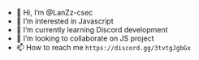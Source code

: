 - 👋 Hi, I’m @LanZz-csec
- 👀 I’m interested in Javascript
- 🌱 I’m currently learning Discord development
- 💞️ I’m looking to collaborate on JS project
- 📫 How to reach me `https://discord.gg/3tvtgJgbGx`

<!---
LanZz-csec/LanZz-csec is a ✨ special ✨ repository because its `README.md` (this file) appears on your GitHub profile.
You can click the Preview link to take a look at your changes.
--->
